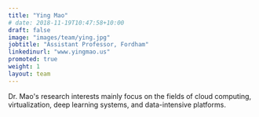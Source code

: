```yaml
---
title: "Ying Mao"
# date: 2018-11-19T10:47:58+10:00
draft: false
image: "images/team/ying.jpg"
jobtitle: "Assistant Professor, Fordham"
linkedinurl: "www.yingmao.us"
promoted: true
weight: 1
layout: team
---
```


Dr. Mao's research interests mainly focus on the fields of cloud computing, virtualization, deep learning systems, and data-intensive platforms.
